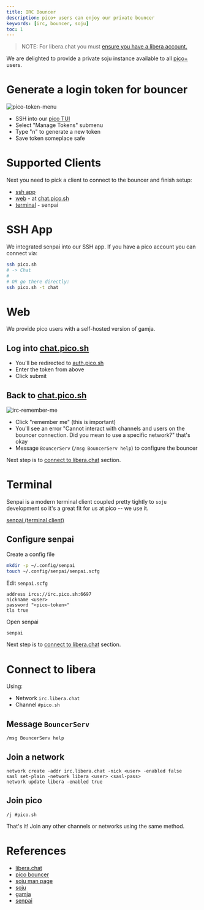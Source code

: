 ```yaml
---
title: IRC Bouncer
description: pico+ users can enjoy our private bouncer
keywords: [irc, bouncer, soju]
toc: 1
---
```


> NOTE: For libera.chat you must
> [ensure you have a libera account.](https://libera.chat/guides/registration)

We are delighted to provide a private soju instance available to all
[pico+](/plus) users.

# Generate a login token for bouncer

![pico-token-menu](https://blog.pico.sh/pico-token-menu.png)

- SSH into our [pico TUI](/ui#ssh-tui)
- Select "Manage Tokens" submenu
- Type "n" to generate a new token
- Save token someplace safe

# Supported Clients

Next you need to pick a client to connect to the bouncer and finish setup:

- [ssh app](#ssh-app)
- [web](#web) - at [chat.pico.sh](https://chat.pico.sh)
- [terminal](#terminal) - senpai

# SSH App

We integrated senpai into our SSH app. If you have a pico account you can
connect via:

```bash
ssh pico.sh
# -> Chat
#
# OR go there directly:
ssh pico.sh -t chat
```

# Web

We provide pico users with a self-hosted version of gamja.

## Log into [chat.pico.sh](https://chat.pico.sh)

- You'll be redirected to [auth.pico.sh](https://auth.pico.sh)
- Enter the token from above
- Click submit

## Back to [chat.pico.sh](https://chat.pico.sh)

![irc-remember-me](https://blog.pico.sh/irc-remember-me.png/x500)

- Click "remember me" (this is important)
- You'll see an error "Cannot interact with channels and users on the bouncer
  connection. Did you mean to use a specific network?" that's okay
- Message `BouncerServ` (`/msg BouncerServ help`) to configure the bouncer

Next step is to [connect to libera.chat](#connect-to-libera) section.

# Terminal

Senpai is a modern terminal client coupled pretty tightly to `soju` development
so it's a great fit for us at pico -- we use it.

[senpai (terminal client)](https://git.sr.ht/~delthas/senpai)

## Configure senpai

Create a config file

```bash
mkdir -p ~/.config/senpai
touch ~/.config/senpai/senpai.scfg
```

Edit `senpai.scfg`

```
address ircs://irc.pico.sh:6697
nickname <user>
password "<pico-token>"
tls true
```

Open senpai

```bash
senpai
```

Next step is to [connect to libera.chat](#connect-to-libera) section.

# Connect to libera

Using:

- Network `irc.libera.chat`
- Channel `#pico.sh`

## Message `BouncerServ`

```
/msg BouncerServ help
```

## Join a network

```
network create -addr irc.libera.chat -nick <user> -enabled false
sasl set-plain -network libera <user> <sasl-pass>
network update libera -enabled true
```

## Join pico

```
/j #pico.sh
```

That's it! Join any other channels or networks using the same method.

# References

- [libera.chat](https://libera.chat)
- [pico bouncer](ircs://irc.pico.sh:6697)
- [soju man page](https://soju.im/doc/soju.1.html)
- [soju](https://codeberg.org/emersion/soju)
- [gamja](https://codeberg.org/emersion/gamja)
- [senpai](https://git.sr.ht/~delthas/senpai)
